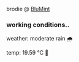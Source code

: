 brodie @ [BluMint](https://www.linkedin.com/company/blumint-io/)

<!--weather_start-->
### working conditions..

weather: moderate rain 🌧️

temp: 19.59 °C 👕

<!--weather_end-->
